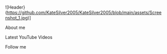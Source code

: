 ![Header}(https://github.com/KateSilver2005/KateSilver2005/blob/main/assets/Screenshot_1.jpg)]

About me

Latest YouTube Videos

Follow me

